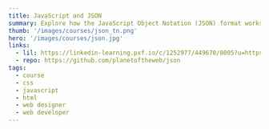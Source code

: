```yaml
---
title: JavaScript and JSON
summary: Explore how the JavaScript Object Notation (JSON) format works and how you can use it to read and share data in your web projects.
thumb: '/images/courses/json_tn.png'
hero: '/images/courses/json.jpg'
links:
  - lil: https://linkedin-learning.pxf.io/c/1252977/449670/8005?u=https%3A%2F%2Fwww.linkedin.com%2Flearning%2Fjavascript-and-json-integration-techniques
  - repo: https://github.com/planetoftheweb/json
tags:
  - course
  - css
  - javascript
  - html
  - web designer
  - web developer
---
```

